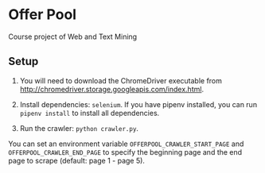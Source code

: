 # Offer Pool

Course project of Web and Text Mining

## Setup

1. You will need to download the ChromeDriver executable from http://chromedriver.storage.googleapis.com/index.html.

2. Install dependencies: `selenium`. If you have pipenv installed, you can run `pipenv install` to install all dependencies.

3. Run the crawler: `python crawler.py`.

You can set an environment variable `OFFERPOOL_CRAWLER_START_PAGE` and `OFFERPOOL_CRAWLER_END_PAGE` to specify the beginning page and the end page to scrape (default: page 1 - page 5).